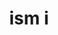 --- 
title: "ism i"
publishdate: "2019-5-13T16:48:46+02:00"
src: "https://365manga.net/manga/ism-i"
image: "https://data.365manga.net/images/thumbnails/19351-ism-i.jpg"
description: ""
---